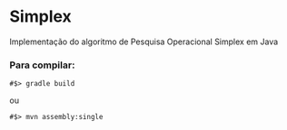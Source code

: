 # Simplex
Implementação do algoritmo de Pesquisa Operacional Simplex em Java

### Para compilar:
`#$> gradle build`

ou

`#$> mvn assembly:single`
